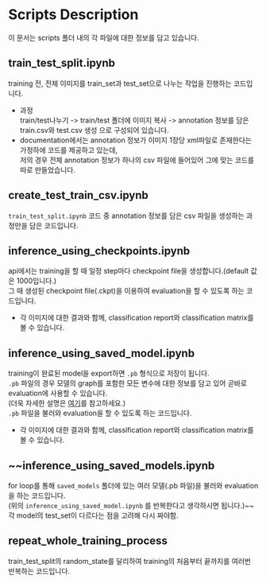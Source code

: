 # Scripts Description
이 문서는 scripts 폴더 내의 각 파일에 대한 정보를 담고 있습니다.

## train_test_split.ipynb
training 전, 전체 이미지를 train_set과 test_set으로 나누는 작업을 진행하는 코드입니다.
* 과정 \
train/test나누기 -> train/test 폴더에 이미지 복사 -> annotation 정보를 담은 train.csv와 test.csv 생성 으로 구성되어 있습니다.
* documentation에서는 annotation 정보가 이미지 1장당 xml파일로 존재한다는 가정하에 코드를 제공하고 있는데, \
저의 경우 전체 annotation 정보가 하나의 csv 파일에 들어있어 그에 맞는 코드를 따로 만들었습니다.

## create_test_train_csv.ipynb
`train_test_split.ipynb` 코드 중 annotation 정보를 담은 csv 파일을 생성하는 과정만을 담은 코드입니다. 

## inference_using_checkpoints.ipynb
api에서는 training을 할 때 일정 step마다 checkpoint file을 생성합니다.(default 값은 1000입니다.) \
그 때 생성된 checkpoint file(.ckpt)을 이용하여 evaluation을 할 수 있도록 하는 코드입니다. 
* 각 이미지에 대한 결과와 함께, classification report와 classification matrix를 볼 수 있습니다.

## inference_using_saved_model.ipynb
training이 완료된 model을 export하면 `.pb` 형식으로 저장이 됩니다. \
`.pb` 파일의 경우 모델의 graph를 포함한 모든 변수에 대한 정보를 담고 있어 곧바로 evaluation에 사용할 수 있습니다. \
(더욱 자세한 설명은 [여기]()를 참고하세요.) \
`.pb` 파일을 불러와 evaluation을 할 수 있도록 하는 코드입니다. 
* 각 이미지에 대한 결과와 함께, classification report와 classification matrix를 볼 수 있습니다.

## ~~inference_using_saved_models.ipynb
for loop를 통해 `saved_models` 폴더에 있는 여러 모델(.pb 파일)을 불러와 evaluation을 하는 코드입니다. \
(위의 `inference_using_saved_model.ipynb` 를 반복한다고 생각하시면 됩니다.)~~
각 model의 test_set이 다르다는 점을 고려해 다시 짜야함.

## repeat_whole_training_process
train_test_split의 random_state를 달리하여 training의 처음부터 끝까지를 여러번 반복하는 코드입니다. 
